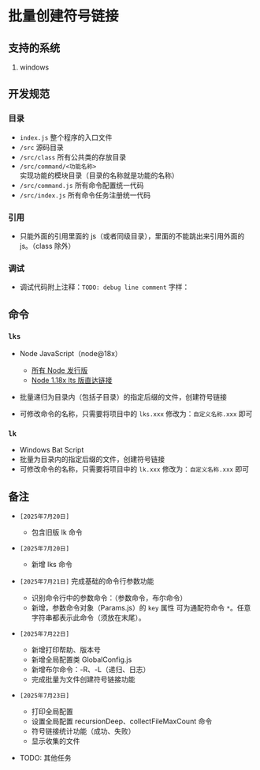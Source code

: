 # 批量创建符号链接

## 支持的系统
1. windows

## 开发规范
### 目录
- `index.js` 整个程序的入口文件
- `/src` 源码目录
- `/src/class` 所有公共类的存放目录
- `/src/command/<功能名称>` 实现功能的模块目录（目录的名称就是功能的名称）
- `/src/command.js` 所有命令配置统一代码
- `/src/index.js` 所有命令任务注册统一代码

### 引用
- 只能外面的引用里面的 js（或者同级目录），里面的不能跳出来引用外面的 js。（class 除外）

### 调试
- 调试代码附上注释：`TODO: debug line comment` 字样：

## 命令

### `lks`
- Node JavaScript（node@18x）
    * [所有 Node 发行版](https://nodejs.org/download/release/)
    * [Node 1.18x lts 版直达链接](https://nodejs.org/download/release/v18.20.5/node-v18.20.5-win-x64.zip)
    
- 批量递归为目录内（包括子目录）的指定后缀的文件，创建符号链接
- 可修改命令的名称，只需要将项目中的 `lks.xxx` 修改为：`自定义名称.xxx` 即可

### `lk`
- Windows Bat Script
- 批量为目录内的指定后缀的文件，创建符号链接
- 可修改命令的名称，只需要将项目中的 `lk.xxx` 修改为：`自定义名称.xxx` 即可

## 备注
- `[2025年7月20日]`
    * 包含旧版 lk 命令

- `[2025年7月20日]`
    * 新增 lks 命令

- `[2025年7月21日]` 完成基础的命令行参数功能
    * 识别命令行中的参数命令：（参数命令，布尔命令）
    * 新增，参数命令对象（Params.js）的 `key` 属性 可为通配符命令 `*`。任意字符串都表示此命令（须放在末尾）。

- `[2025年7月22日]`
    * 新增打印帮助、版本号
    * 新增全局配置类 GlobalConfig.js
    * 新增布尔命令：-R、-L（递归、日志）
    * 完成批量为文件创建符号链接功能

- `[2025年7月23日]`
    * 打印全局配置
    * 设置全局配置 recursionDeep、collectFileMaxCount 命令
    * 符号链接统计功能（成功、失败）
    * 显示收集的文件

- TODO: 其他任务
